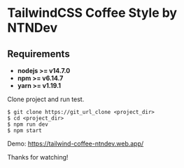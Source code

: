 # TailwindCSS Coffee Style by NTNDev

## Requirements

- **nodejs >= v14.7.0**
- **npm >= v6.14.7**
- **yarn >= v1.19.1**

Clone project and run test.

```
$ git clone https://git_url_clone <project_dir>
$ cd <project_dir>
$ npm run dev
$ npm start
```

Demo: https://tailwind-coffee-ntndev.web.app/

Thanks for watching!
